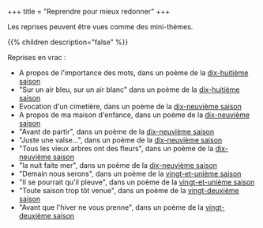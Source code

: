 +++
title = "Reprendre pour mieux redonner"
+++

Les reprises peuvent être vues comme des mini-thèmes.

{{% children description="false" %}}

Reprises en vrac :

- A propos de l'importance des mots, dans un poème de la [dix-huitième saison](../../seasons/18_dix_huitieme_saison/le_mot_manquant)
- "Sur un air bleu, sur un air blanc" dans un  poème de la [dix-huitième saison](../../seasons/18_dix_huitieme_saison/promenade_mentale)
- Evocation d'un cimetière, dans un poème de la [dix-neuvième saison](../../seasons/19_dix_neuvieme_saison/au_dernier_jour)
- A propos de ma maison d'enfance, dans un  poème de la [dix-neuvième saison](../../seasons/19_dix_neuvieme_saison/ce_temps_la)
- "Avant de partir", dans un poème de la [dix-neuvième saison](../../seasons/19_dix_neuvieme_saison/cerisiers_du_printemps)
- "Juste une valse...", dans un poème de la [dix-neuvième saison](../../seasons/19_dix_neuvieme_saison/charme)
- "Tous les vieux arbres ont des fleurs", dans un poème de la [dix-neuvième saison](../../seasons/19_dix_neuvieme_saison/le_vieux_verger)
- "la nuit faite mer", dans un poème de la [dix-neuvième saison](../../seasons/19_dix_neuvieme_saison/songe)
- "Demain nous serons", dans un poème de la [vingt-et-unième saison](../../seasons/21_vingt_et_unieme_saison/demain)
- "Il se pourrait qu'il pleuve", dans un poème de la [vingt-et-unième saison](../../seasons/21_vingt_et_unieme_saison/les_cieux_d_avant)
- "Toute saison trop tôt venue", dans un poème de la [vingt-deuxième saison](../../seasons/22_vingt_deuxieme_saison/toute_saison)
- "Avant que l'hiver ne vous prenne", dans un poème de la [vingt-deuxième saison](../../seasons/22_vingt_deuxieme_saison/automne_serein)